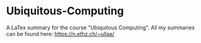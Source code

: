 # Ubiquitous-Computing

A LaTex summary for the course "Ubiquitous Computing". 
All my summaries can be found here: https://n.ethz.ch/~ullaa/
